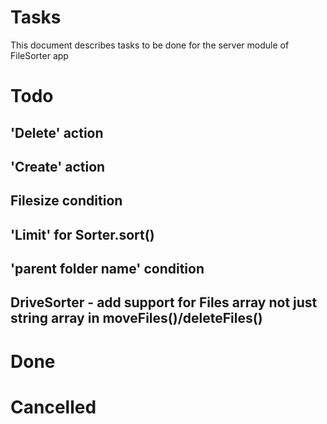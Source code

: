 # Tasks

This document describes tasks to be done for the server module of FileSorter app

# Todo

## 'Delete' action

## 'Create' action

## Filesize condition

## 'Limit' for Sorter.sort()

## 'parent folder name' condition

## DriveSorter - add support for Files array not just string array in moveFiles()/deleteFiles()

# Done

# Cancelled